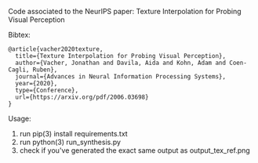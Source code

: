 Code associated to the NeurIPS paper: Texture Interpolation for Probing Visual Perception  

Bibtex:  
```
@article{vacher2020texture,
  title={Texture Interpolation for Probing Visual Perception},
  author={Vacher, Jonathan and Davila, Aida and Kohn, Adam and Coen-Cagli, Ruben},
  journal={Advances in Neural Information Processing Systems},
  year={2020},
  type={Conference},
  url={https://arxiv.org/pdf/2006.03698}
}
```

Usage:
1. run pip(3) install requirements.txt
2. run python(3) run_synthesis.py
3. check if you've generated the exact same output as output_tex_ref.png 